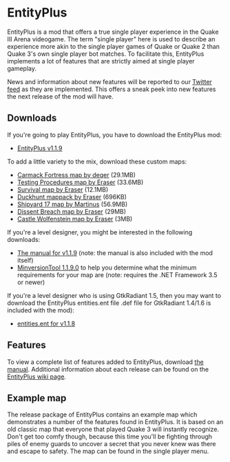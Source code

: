 # EntityPlus
EntityPlus is a mod that offers a true single player experience in the Quake III Arena videogame. The term "single player" here is used to describe an experience more akin to the single player games of Quake or Quake 2 than Quake 3's own single player bot matches. To facilitate this, EntityPlus implements a lot of features that are strictly aimed at single player gameplay.

News and information about new features will be reported to our [Twitter feed](https://twitter.com/#!/EntityPlus) as they are implemented. This offers a sneak peek into new features the next release of the mod will have.


## Downloads

If you're going to play EntityPlus, you have to download the EntityPlus mod:
* [EntityPlus v1.1.9](https://github.com/TheEnginesOfCreation/EntityPlus/releases/tag/1.1.9)

To add a little variety to the mix, download these custom maps:
* [Carmack Fortress map by deqer](https://code.google.com/p/entityplus/downloads/detail?name=krep1.zip) (29.1MB)
* [Testing Procedures map by Eraser](https://code.google.com/p/entityplus/downloads/detail?name=ep_procedures-v5.zip) (33.6MB)
* [Survival map by Eraser](https://code.google.com/p/entityplus/downloads/detail?name=ep_survival-v1.zip) (12.1MB) 
* [Duckhunt mappack by Eraser](https://dl.dropboxusercontent.com/u/18687963/theenginesofcreation/ep_duckhunt.zip) (696KB)
* [Shipyard 17 map by Martinus](http://www.quake3world.com/forum/viewtopic.php?f=10&t=51412) (56.9MB)
* [Dissent Breach map by Eraser](http://www.theenginesofcreation.com/content.php?id=addons/ep_dissent) (29MB)
* [Castle Wolfenstein map by Eraser](http://www.theenginesofcreation.com/content.php?id=addons/ep_wolf3d) (3MB)

If you're a level designer, you might be interested in the following downloads:
* [The manual for v1.1.9](https://github.com/TheEnginesOfCreation/EntityPlus/releases/download/1.1.9/manual-1.1.9.pdf) (note: the manual is also included with the mod itself)
* [MinversionTool 1.1.9.0](https://github.com/TheEnginesOfCreation/EntityPlus/releases/download/1.1.9/minversiontool-1.1.9.0.zip) to help you determine what the minimum requirements for your map are (note: requires the .NET Framework 3.5 or newer)

If you're a level designer who is using GtkRadiant 1.5, then you may want to download the EntityPlus entities.ent file .def file for GtkRadiant 1.4/1.6 is included with the mod):
* [entities.ent for v1.1.8](https://github.com/TheEnginesOfCreation/EntityPlus/releases/download/1.1.8/entities.ent)

## Features

To view a complete list of features added to EntityPlus, download [the manual](https://github.com/TheEnginesOfCreation/EntityPlus/releases/download/1.1.9/manual-1.1.9.pdf). Additional information about each release can be found on the [EntityPlus wiki page](https://github.com/TheEnginesOfCreation/EntityPlus/blob/wiki/Index.md). 

## Example map
The release package of EntityPlus contains an example map which demonstrates a number of the features found in EntityPlus. It is based on an old classic map that everyone that played Quake 3 will instantly recognize. Don't get too comfy though, because this time you'll be fighting through piles of enemy guards to uncover a secret that you never knew was there and escape to safety. The map can be found in the single player menu. 
